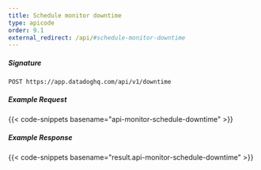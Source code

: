 ```yaml
---
title: Schedule monitor downtime
type: apicode
order: 9.1
external_redirect: /api/#schedule-monitor-downtime
---
```


##### Signature

`POST https://app.datadoghq.com/api/v1/downtime`

##### Example Request

{{< code-snippets basename="api-monitor-schedule-downtime" >}}

##### Example Response

{{< code-snippets basename="result.api-monitor-schedule-downtime" >}}
